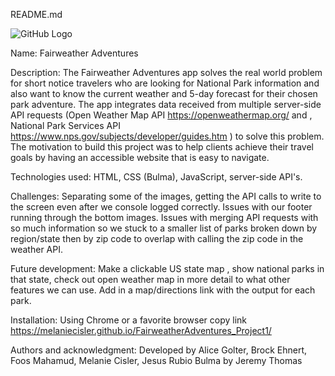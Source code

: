 README.md

![GitHub Logo](FairweatherAdventures_Project1/image/FWAdventures.PNG)

Name: Fairweather Adventures

Description: The Fairweather Adventures app solves the real world problem for short notice travelers who are looking for  National Park information and also want to know the current weather and 5-day forecast for their chosen park adventure. The app integrates data received from multiple server-side API requests (Open Weather Map API https://openweathermap.org/ and , National Park Services API https://www.nps.gov/subjects/developer/guides.htm ) to solve this problem. The  motivation to build this project was to help clients achieve their travel goals by having an accessible website that is easy to navigate.

Technologies used: HTML, CSS (Bulma), JavaScript, server-side API's. 

Challenges:  Separating some of the images, getting the API calls to write to the screen even after we console logged correctly. Issues with our footer running through the bottom images. Issues with merging API requests with so much information so we stuck to a smaller list of parks broken down by region/state then by zip code to overlap with calling the zip code in the weather API.  


Future development: Make a clickable US state map , show national parks in that state, check out open weather map in more detail to what other features we can use. Add in a map/directions link with the output for each park. 


Installation: Using Chrome or a favorite browser copy link https://melaniecisler.github.io/FairweatherAdventures_Project1/ 

Authors and acknowledgment: Developed by Alice Golter, Brock Ehnert, Foos Mahamud, Melanie Cisler, Jesus Rubio
Bulma by Jeremy Thomas
